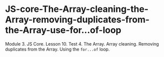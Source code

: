 # JS-core-The-Array-cleaning-the-Array-removing-duplicates-from-the-Array-use-for...of-loop
Module 3. JS Core. Lesson 10. Test 4. The Array. Array cleaning. Removing duplicates from the Array. Using the `for...of` loop.
